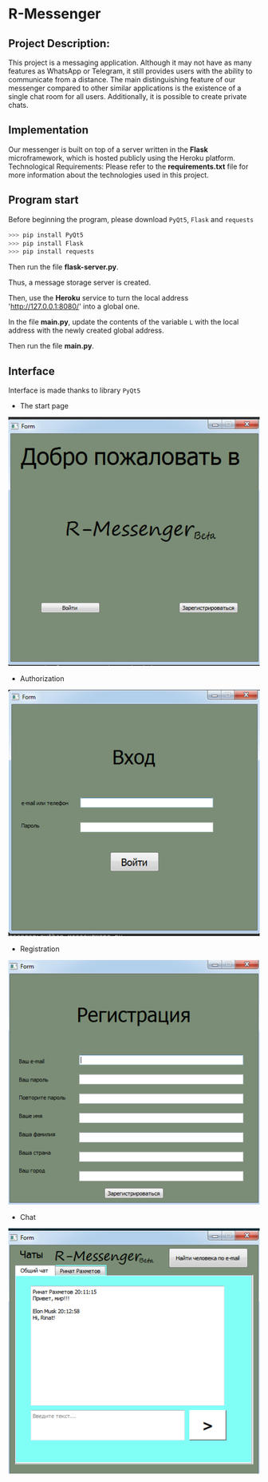 # R-Messenger

## Project Description:
 This project is a messaging application. Although it may not have as many features as WhatsApp or Telegram, it still provides users with the ability to communicate from a distance. The main distinguishing feature of our messenger compared to other similar applications is the existence of a single chat room for all users. Additionally, it is possible to create private chats.


 ## Implementation
  Our messenger is built on top of a server written in the **Flask** microframework, which is hosted publicly using the Heroku platform. Technological Requirements: Please refer to the **requirements.txt** file for more information about the technologies used in this project.

## Program start

Before beginning the program, please download `PyQt5`, `Flask` and `requests`

```Python
>>> pip install PyQt5
>>> pip install Flask
>>> pip install requests
```

Then run the file **flask-server.py**.

Thus, a message storage server is created.

Then, use the **Heroku** service to turn the local address 'http://127.0.0.1:8080/' into a global one.

In the file **main.py**, update the contents of the variable `L` with the local address with the newly created global address.

Then run the file **main.py**.

## Interface

Interface is made thanks to library `PyQt5`

+ The start page

![au](https://github.com/A-Elbereth-Gilthoniel/images/blob/main/messenger1.png)

+ Authorization

![AA](https://github.com/A-Elbereth-Gilthoniel/images/blob/main/messenger3.png)

+ Registration

![bb](https://github.com/A-Elbereth-Gilthoniel/images/blob/main/messenger2.png)

+ Chat

![chat](https://github.com/A-Elbereth-Gilthoniel/images/blob/main/messenger4.png)
